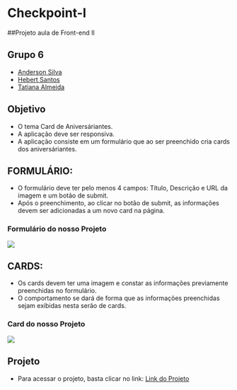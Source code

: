 # Checkpoint-I
##Projeto aula de Front-end II

## Grupo 6
- [Anderson Silva](https://github.com/andersonsilva8609)
- [Hebert Santos](https://github.com/HbTechdev)
- [Tatiana Almeida](https://github.com/TatiAlmeida88)

## Objetivo
	
- O tema Card de Aniversáriantes. 
- A aplicação deve ser responsiva.
- A aplicação consiste em um formulário que ao ser preenchido cria cards dos aniversáriantes.


## FORMULÁRIO: 
- O formulário deve ter pelo menos 4 campos: Título, Descrição e URL da imagem e um botão de submit.
- Após o preenchimento, ao clicar no botão de submit, as informações devem ser adicionadas a um novo card na página.


### Formulário do nosso Projeto
![](https://imgur.com/tIposjD)


## CARDS:
- Os cards devem ter uma imagem e constar as informações previamente preenchidas no formulário. 
- O comportamento se dará de forma que as informações preenchidas sejam exibidas nesta serão de cards.

### Card do nosso Projeto
![](https://imgur.com/52zKcCL)

## Projeto
- Para acessar o projeto, basta clicar no link: [Link do Projeto](https://andersonsilva8609.github.io/checkpoint-I/)

